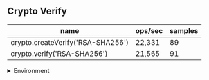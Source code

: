 ## Crypto Verify

|name|ops/sec|samples|
|-|-|-|
|crypto.createVerify('RSA-SHA256')|22,331|89|
|crypto.verify('RSA-SHA256')|21,565|91|


<details>
<summary>Environment</summary>

* __Machine:__ linux x64 | 2 vCPUs | 6.8GB Mem
* __Run:__ Tue Oct 10 2023 20:39:01 GMT+0000 (Coordinated Universal Time)
</details>

<!--
{"environment":{"platform":"linux","arch":"x64","cpus":2,"totalMemory":6.759757995605469},"benchmarks":"[{\"timeStamp\":1696970335575,\"currentTarget\":{\"0\":{\"name\":\"crypto.createVerify('RSA-SHA256')\",\"options\":{\"async\":false,\"defer\":false,\"delay\":0.005,\"initCount\":1,\"maxTime\":5,\"minSamples\":5,\"minTime\":0.05},\"async\":false,\"defer\":false,\"delay\":0.005,\"initCount\":1,\"maxTime\":5,\"minSamples\":5,\"minTime\":0.05,\"id\":1,\"stats\":{\"moe\":4.963765944049178e-7,\"rme\":1.1084431971582205,\"sem\":2.53253364492305e-7,\"deviation\":0.0000023891874622502592,\"mean\":0.00004478141917217833,\"sample\":[0.00005445152067868505,0.00005440407135969141,0.000048721527168732126,0.00005150906005719733,0.000045994323734729495,0.00004480810122164049,0.00004377048516579407,0.00004370381762652705,0.00004367870531822145,0.00004362752746294682,0.000043697624237140364,0.00004483787891986062,0.00004370459581881533,0.000043758079268292685,0.00004504423954703833,0.000043556461270670146,0.00004491487032201915,0.000043804414782608694,0.00004472633478260869,0.00004360361871750433,0.00004470579376083189,0.00004345153812824957,0.00004335959618717504,0.000044738116117850955,0.00004343204072790295,0.00004354928596187175,0.000044597474003466205,0.000043315880726015556,0.00004661028867761452,0.00004356748228176318,0.000043644838375108036,0.0000447167562662057,0.00004336938202247191,0.00004341622817631806,0.00004346730855661193,0.00004345235609334486,0.00004468927139152982,0.000043470420051858255,0.00004350049870354365,0.000044482614520311155,0.000043338785652549695,0.000043365233362143475,0.00004463386862575626,0.00004372340363007779,0.000043433341400172864,0.0000532215738980121,0.000043414067415730335,0.000043430662057044084,0.00004446947709593777,0.00004359021348314607,0.00004352720570440795,0.00004349394554883319,0.000048095580812445976,0.000045757615384615386,0.00004659153500432152,0.00004377014174589455,0.0000437595099394987,0.00004488523249783924,0.00004377420484010372,0.000043680941227312014,0.00004475592653414002,0.00004366987726879861,0.000043766943820224714,0.000044802687986171134,0.00004386772601555748,0.00004365915989628349,0.00004538758945548833,0.00004362207951598963,0.000043735222126188415,0.00004508601987899741,0.00004596765082108902,0.000048098519446845285,0.000045237712186689716,0.000043935145203111496,0.000044358501296456356,0.0000445743275713051,0.0000445432117545376,0.00004627898789974071,0.00004377091961970613,0.00004365371477960242,0.00004363314261019879,0.0000438041970613656,0.00004378907087294727,0.00005341302765773552,0.000043677829732065684,0.000043753027657735524,0.00004367238461538461,0.00004352898962834918,0.00004369174589455489],\"variance\":5.708216729773835e-12},\"times\":{\"cycle\":0.051812101982210326,\"elapsed\":5.502,\"period\":0.00004478141917217833,\"timeStamp\":1696970330073},\"running\":false,\"count\":1157,\"cycles\":4,\"hz\":22330.69023907302},\"1\":{\"name\":\"crypto.verify('RSA-SHA256')\",\"options\":{\"async\":false,\"defer\":false,\"delay\":0.005,\"initCount\":1,\"maxTime\":5,\"minSamples\":5,\"minTime\":0.05},\"async\":false,\"defer\":false,\"delay\":0.005,\"initCount\":1,\"maxTime\":5,\"minSamples\":5,\"minTime\":0.05,\"id\":2,\"stats\":{\"moe\":0.0000011937680656007787,\"rme\":2.574379977467693,\"sem\":6.09065339592234e-7,\"deviation\":0.000005810113036613564,\"mean\":0.000046371090361533855,\"sample\":[0.00004754615399061033,0.000046895619493908155,0.000046623443202979515,0.000046862271880819364,0.00004688489757914339,0.000048128762569832405,0.00006851429702048418,0.00004442611071744907,0.000044340724534986714,0.000044256921308576485,0.00004447708222811671,0.00004441271352785146,0.0000442670893015031,0.000044466030061892135,0.00006656787621573829,0.000044297239610963754,0.0000442722175066313,0.00004430864544650752,0.000044481414677276746,0.000044243570291777184,0.00004435550751547303,0.000044622793987621575,0.00004453402298850575,0.000044275135278514585,0.000044251173297966404,0.00004438857559681698,0.00004442252785145889,0.00004438707250221043,0.00004424763748894783,0.000044427656056587094,0.00006568696728558798,0.000044515985853227236,0.00004436974270557029,0.000044333932802829354,0.0000446114774535809,0.00004431032537577365,0.00004433906189213086,0.000044243304155614496,0.00004436196198054818,0.00004446877099911583,0.00006475486472148541,0.000044310679929266136,0.000044389194518125556,0.000044633228116710876,0.00004434976038903625,0.00004443243059239611,0.00004441793015030946,0.000044414216622458,0.00004435736427939876,0.000044337912466843504,0.000047030593280282935,0.000044301837312113174,0.000044217309460654287,0.000044340352473498236,0.00004428151766784452,0.00004423187102473498,0.0000441724187279152,0.00004443275530035335,0.00004443514045936396,0.00006648557243816254,0.00004439503533568905,0.00004449618374558304,0.00004453434717314488,0.00004433284363957597,0.000044511378091872794,0.000044682315371024736,0.00004459326943462898,0.000044556342756183745,0.00006514766519434628,0.00004454008922261484,0.000044474717314487636,0.00004434158922261484,0.000044458992932862186,0.00004438072349823322,0.000044265175795053004,0.00004431137632508834,0.00004431498587819947,0.00006391839982347749,0.00004416308737864077,0.00004445602824360106,0.000054243392762577225,0.000044409778464254194,0.00004426388172992056,0.000044560089143865846,0.00004454985083848191,0.00004445867696381289,0.00004436882524271845,0.00004438780141218005,0.00004463228684907326,0.00004459001059135039,0.00004467641835834069],\"variance\":3.375741349822689e-11},\"times\":{\"cycle\":0.05253844537961786,\"elapsed\":5.493,\"period\":0.000046371090361533855,\"timeStamp\":1696970335591},\"running\":false,\"count\":1133,\"cycles\":4,\"hz\":21565.16036615625},\"options\":{},\"events\":{\"start\":[null],\"cycle\":[null,null],\"complete\":[null,null]},\"length\":2,\"running\":false},\"type\":\"cycle\",\"target\":{\"name\":\"crypto.createVerify('RSA-SHA256')\",\"options\":{\"async\":false,\"defer\":false,\"delay\":0.005,\"initCount\":1,\"maxTime\":5,\"minSamples\":5,\"minTime\":0.05},\"async\":false,\"defer\":false,\"delay\":0.005,\"initCount\":1,\"maxTime\":5,\"minSamples\":5,\"minTime\":0.05,\"id\":1,\"stats\":{\"moe\":4.963765944049178e-7,\"rme\":1.1084431971582205,\"sem\":2.53253364492305e-7,\"deviation\":0.0000023891874622502592,\"mean\":0.00004478141917217833,\"sample\":[0.00005445152067868505,0.00005440407135969141,0.000048721527168732126,0.00005150906005719733,0.000045994323734729495,0.00004480810122164049,0.00004377048516579407,0.00004370381762652705,0.00004367870531822145,0.00004362752746294682,0.000043697624237140364,0.00004483787891986062,0.00004370459581881533,0.000043758079268292685,0.00004504423954703833,0.000043556461270670146,0.00004491487032201915,0.000043804414782608694,0.00004472633478260869,0.00004360361871750433,0.00004470579376083189,0.00004345153812824957,0.00004335959618717504,0.000044738116117850955,0.00004343204072790295,0.00004354928596187175,0.000044597474003466205,0.000043315880726015556,0.00004661028867761452,0.00004356748228176318,0.000043644838375108036,0.0000447167562662057,0.00004336938202247191,0.00004341622817631806,0.00004346730855661193,0.00004345235609334486,0.00004468927139152982,0.000043470420051858255,0.00004350049870354365,0.000044482614520311155,0.000043338785652549695,0.000043365233362143475,0.00004463386862575626,0.00004372340363007779,0.000043433341400172864,0.0000532215738980121,0.000043414067415730335,0.000043430662057044084,0.00004446947709593777,0.00004359021348314607,0.00004352720570440795,0.00004349394554883319,0.000048095580812445976,0.000045757615384615386,0.00004659153500432152,0.00004377014174589455,0.0000437595099394987,0.00004488523249783924,0.00004377420484010372,0.000043680941227312014,0.00004475592653414002,0.00004366987726879861,0.000043766943820224714,0.000044802687986171134,0.00004386772601555748,0.00004365915989628349,0.00004538758945548833,0.00004362207951598963,0.000043735222126188415,0.00004508601987899741,0.00004596765082108902,0.000048098519446845285,0.000045237712186689716,0.000043935145203111496,0.000044358501296456356,0.0000445743275713051,0.0000445432117545376,0.00004627898789974071,0.00004377091961970613,0.00004365371477960242,0.00004363314261019879,0.0000438041970613656,0.00004378907087294727,0.00005341302765773552,0.000043677829732065684,0.000043753027657735524,0.00004367238461538461,0.00004352898962834918,0.00004369174589455489],\"variance\":5.708216729773835e-12},\"times\":{\"cycle\":0.051812101982210326,\"elapsed\":5.502,\"period\":0.00004478141917217833,\"timeStamp\":1696970330073},\"running\":false,\"count\":1157,\"cycles\":4,\"hz\":22330.69023907302},\"aborted\":false},{\"timeStamp\":1696970341084,\"currentTarget\":{\"0\":{\"name\":\"crypto.createVerify('RSA-SHA256')\",\"options\":{\"async\":false,\"defer\":false,\"delay\":0.005,\"initCount\":1,\"maxTime\":5,\"minSamples\":5,\"minTime\":0.05},\"async\":false,\"defer\":false,\"delay\":0.005,\"initCount\":1,\"maxTime\":5,\"minSamples\":5,\"minTime\":0.05,\"id\":1,\"stats\":{\"moe\":4.963765944049178e-7,\"rme\":1.1084431971582205,\"sem\":2.53253364492305e-7,\"deviation\":0.0000023891874622502592,\"mean\":0.00004478141917217833,\"sample\":[0.00005445152067868505,0.00005440407135969141,0.000048721527168732126,0.00005150906005719733,0.000045994323734729495,0.00004480810122164049,0.00004377048516579407,0.00004370381762652705,0.00004367870531822145,0.00004362752746294682,0.000043697624237140364,0.00004483787891986062,0.00004370459581881533,0.000043758079268292685,0.00004504423954703833,0.000043556461270670146,0.00004491487032201915,0.000043804414782608694,0.00004472633478260869,0.00004360361871750433,0.00004470579376083189,0.00004345153812824957,0.00004335959618717504,0.000044738116117850955,0.00004343204072790295,0.00004354928596187175,0.000044597474003466205,0.000043315880726015556,0.00004661028867761452,0.00004356748228176318,0.000043644838375108036,0.0000447167562662057,0.00004336938202247191,0.00004341622817631806,0.00004346730855661193,0.00004345235609334486,0.00004468927139152982,0.000043470420051858255,0.00004350049870354365,0.000044482614520311155,0.000043338785652549695,0.000043365233362143475,0.00004463386862575626,0.00004372340363007779,0.000043433341400172864,0.0000532215738980121,0.000043414067415730335,0.000043430662057044084,0.00004446947709593777,0.00004359021348314607,0.00004352720570440795,0.00004349394554883319,0.000048095580812445976,0.000045757615384615386,0.00004659153500432152,0.00004377014174589455,0.0000437595099394987,0.00004488523249783924,0.00004377420484010372,0.000043680941227312014,0.00004475592653414002,0.00004366987726879861,0.000043766943820224714,0.000044802687986171134,0.00004386772601555748,0.00004365915989628349,0.00004538758945548833,0.00004362207951598963,0.000043735222126188415,0.00004508601987899741,0.00004596765082108902,0.000048098519446845285,0.000045237712186689716,0.000043935145203111496,0.000044358501296456356,0.0000445743275713051,0.0000445432117545376,0.00004627898789974071,0.00004377091961970613,0.00004365371477960242,0.00004363314261019879,0.0000438041970613656,0.00004378907087294727,0.00005341302765773552,0.000043677829732065684,0.000043753027657735524,0.00004367238461538461,0.00004352898962834918,0.00004369174589455489],\"variance\":5.708216729773835e-12},\"times\":{\"cycle\":0.051812101982210326,\"elapsed\":5.502,\"period\":0.00004478141917217833,\"timeStamp\":1696970330073},\"running\":false,\"count\":1157,\"cycles\":4,\"hz\":22330.69023907302},\"1\":{\"name\":\"crypto.verify('RSA-SHA256')\",\"options\":{\"async\":false,\"defer\":false,\"delay\":0.005,\"initCount\":1,\"maxTime\":5,\"minSamples\":5,\"minTime\":0.05},\"async\":false,\"defer\":false,\"delay\":0.005,\"initCount\":1,\"maxTime\":5,\"minSamples\":5,\"minTime\":0.05,\"id\":2,\"stats\":{\"moe\":0.0000011937680656007787,\"rme\":2.574379977467693,\"sem\":6.09065339592234e-7,\"deviation\":0.000005810113036613564,\"mean\":0.000046371090361533855,\"sample\":[0.00004754615399061033,0.000046895619493908155,0.000046623443202979515,0.000046862271880819364,0.00004688489757914339,0.000048128762569832405,0.00006851429702048418,0.00004442611071744907,0.000044340724534986714,0.000044256921308576485,0.00004447708222811671,0.00004441271352785146,0.0000442670893015031,0.000044466030061892135,0.00006656787621573829,0.000044297239610963754,0.0000442722175066313,0.00004430864544650752,0.000044481414677276746,0.000044243570291777184,0.00004435550751547303,0.000044622793987621575,0.00004453402298850575,0.000044275135278514585,0.000044251173297966404,0.00004438857559681698,0.00004442252785145889,0.00004438707250221043,0.00004424763748894783,0.000044427656056587094,0.00006568696728558798,0.000044515985853227236,0.00004436974270557029,0.000044333932802829354,0.0000446114774535809,0.00004431032537577365,0.00004433906189213086,0.000044243304155614496,0.00004436196198054818,0.00004446877099911583,0.00006475486472148541,0.000044310679929266136,0.000044389194518125556,0.000044633228116710876,0.00004434976038903625,0.00004443243059239611,0.00004441793015030946,0.000044414216622458,0.00004435736427939876,0.000044337912466843504,0.000047030593280282935,0.000044301837312113174,0.000044217309460654287,0.000044340352473498236,0.00004428151766784452,0.00004423187102473498,0.0000441724187279152,0.00004443275530035335,0.00004443514045936396,0.00006648557243816254,0.00004439503533568905,0.00004449618374558304,0.00004453434717314488,0.00004433284363957597,0.000044511378091872794,0.000044682315371024736,0.00004459326943462898,0.000044556342756183745,0.00006514766519434628,0.00004454008922261484,0.000044474717314487636,0.00004434158922261484,0.000044458992932862186,0.00004438072349823322,0.000044265175795053004,0.00004431137632508834,0.00004431498587819947,0.00006391839982347749,0.00004416308737864077,0.00004445602824360106,0.000054243392762577225,0.000044409778464254194,0.00004426388172992056,0.000044560089143865846,0.00004454985083848191,0.00004445867696381289,0.00004436882524271845,0.00004438780141218005,0.00004463228684907326,0.00004459001059135039,0.00004467641835834069],\"variance\":3.375741349822689e-11},\"times\":{\"cycle\":0.05253844537961786,\"elapsed\":5.493,\"period\":0.000046371090361533855,\"timeStamp\":1696970335591},\"running\":false,\"count\":1133,\"cycles\":4,\"hz\":21565.16036615625},\"options\":{},\"events\":{\"start\":[null],\"cycle\":[null,null],\"complete\":[null,null]},\"length\":2,\"running\":false},\"type\":\"cycle\",\"target\":{\"name\":\"crypto.verify('RSA-SHA256')\",\"options\":{\"async\":false,\"defer\":false,\"delay\":0.005,\"initCount\":1,\"maxTime\":5,\"minSamples\":5,\"minTime\":0.05},\"async\":false,\"defer\":false,\"delay\":0.005,\"initCount\":1,\"maxTime\":5,\"minSamples\":5,\"minTime\":0.05,\"id\":2,\"stats\":{\"moe\":0.0000011937680656007787,\"rme\":2.574379977467693,\"sem\":6.09065339592234e-7,\"deviation\":0.000005810113036613564,\"mean\":0.000046371090361533855,\"sample\":[0.00004754615399061033,0.000046895619493908155,0.000046623443202979515,0.000046862271880819364,0.00004688489757914339,0.000048128762569832405,0.00006851429702048418,0.00004442611071744907,0.000044340724534986714,0.000044256921308576485,0.00004447708222811671,0.00004441271352785146,0.0000442670893015031,0.000044466030061892135,0.00006656787621573829,0.000044297239610963754,0.0000442722175066313,0.00004430864544650752,0.000044481414677276746,0.000044243570291777184,0.00004435550751547303,0.000044622793987621575,0.00004453402298850575,0.000044275135278514585,0.000044251173297966404,0.00004438857559681698,0.00004442252785145889,0.00004438707250221043,0.00004424763748894783,0.000044427656056587094,0.00006568696728558798,0.000044515985853227236,0.00004436974270557029,0.000044333932802829354,0.0000446114774535809,0.00004431032537577365,0.00004433906189213086,0.000044243304155614496,0.00004436196198054818,0.00004446877099911583,0.00006475486472148541,0.000044310679929266136,0.000044389194518125556,0.000044633228116710876,0.00004434976038903625,0.00004443243059239611,0.00004441793015030946,0.000044414216622458,0.00004435736427939876,0.000044337912466843504,0.000047030593280282935,0.000044301837312113174,0.000044217309460654287,0.000044340352473498236,0.00004428151766784452,0.00004423187102473498,0.0000441724187279152,0.00004443275530035335,0.00004443514045936396,0.00006648557243816254,0.00004439503533568905,0.00004449618374558304,0.00004453434717314488,0.00004433284363957597,0.000044511378091872794,0.000044682315371024736,0.00004459326943462898,0.000044556342756183745,0.00006514766519434628,0.00004454008922261484,0.000044474717314487636,0.00004434158922261484,0.000044458992932862186,0.00004438072349823322,0.000044265175795053004,0.00004431137632508834,0.00004431498587819947,0.00006391839982347749,0.00004416308737864077,0.00004445602824360106,0.000054243392762577225,0.000044409778464254194,0.00004426388172992056,0.000044560089143865846,0.00004454985083848191,0.00004445867696381289,0.00004436882524271845,0.00004438780141218005,0.00004463228684907326,0.00004459001059135039,0.00004467641835834069],\"variance\":3.375741349822689e-11},\"times\":{\"cycle\":0.05253844537961786,\"elapsed\":5.493,\"period\":0.000046371090361533855,\"timeStamp\":1696970335591},\"running\":false,\"count\":1133,\"cycles\":4,\"hz\":21565.16036615625},\"aborted\":false}]"}-->
